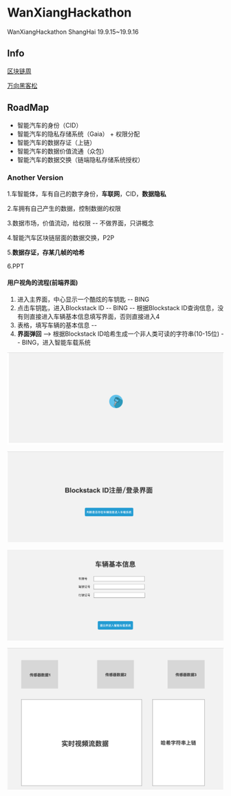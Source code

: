 # WanXiangHackathon
WanXiangHackathon ShangHai 19.9.15~19.9.16

## Info
[区块链周](http://www.blockchainlabs.org/week2019/index_cn.html)

[万向黑客松](http://www.blockchainlabs.org/week2019/hackathon_cn.html)

## RoadMap

- 智能汽车的身份（CID）
- 智能汽车的隐私存储系统（Gaia） + 权限分配
- 智能汽车的数据存证（上链）
- 智能汽车的数据价值流通（众包）
- 智能汽车的数据交换（链端隐私存储系统授权）

### Another Version

1.车智能体，车有自己的数字身份，**车联网**，CID，**数据隐私**

2.车拥有自己产生的数据，控制数据的权限

3.数据市场，价值流动，给权限 -- 不做界面，只讲概念

4.智能汽车区块链层面的数据交换，P2P

5.**数据存证，存某几帧的哈希**

6.PPT



#### 用户视角的流程(前端界面)

1. 进入主界面，中心显示一个酷炫的车钥匙  -- BING
2. 点击车钥匙，进入Blockstack ID -- BING -- 根据Blockstack ID查询信息，没有则直接进入车辆基本信息填写界面，否则直接进入4
3. 表格，填写车辆的基本信息 -- 
4. **界面弹回** --> 根据Blockstack ID哈希生成一个非人类可读的字符串(10-15位) -- BING，进入智能车载系统



![屏幕快照 2019-09-12 下午1.52.46](assets/index.png)

![屏幕快照 2019-09-12 下午1.56.24](assets/blockstack_id.png)

![屏幕快照 2019-09-12 下午1.56.35](assets/car_info.png)

![屏幕快照 2019-09-12 下午1.56.44](assets/car_data.png)





